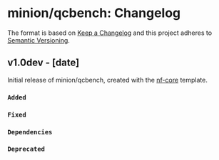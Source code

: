 # minion/qcbench: Changelog

The format is based on [Keep a Changelog](https://keepachangelog.com/en/1.0.0/)
and this project adheres to [Semantic Versioning](https://semver.org/spec/v2.0.0.html).

## v1.0dev - [date]

Initial release of minion/qcbench, created with the [nf-core](https://nf-co.re/) template.

### `Added`

### `Fixed`

### `Dependencies`

### `Deprecated`
